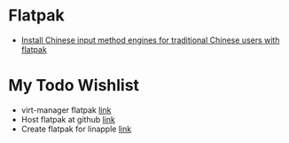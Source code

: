 # Flatpak

- [Install Chinese input method engines for traditional Chinese users with flatpak](steamdeck_cangjie5.md)

# My Todo Wishlist
- virt-manager flatpak [link](https://github.com/benjamingwynn/virt-manager-flatpak)
- Host flatpak at github [link](https://github.com/andyholmes/flatter)
- Create flatpak for linapple [link](https://github.com/csmth/linapple)
